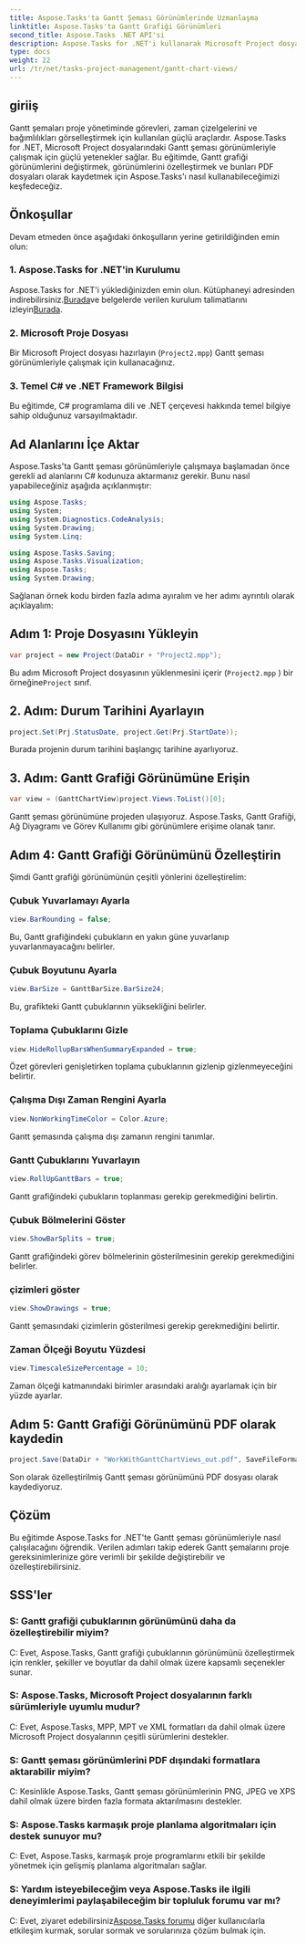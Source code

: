 ```yaml
---
title: Aspose.Tasks'ta Gantt Şeması Görünümlerinde Uzmanlaşma
linktitle: Aspose.Tasks'ta Gantt Grafiği Görünümleri
second_title: Aspose.Tasks .NET API'si
description: Aspose.Tasks for .NET'i kullanarak Microsoft Project dosyalarındaki Gantt şeması görünümlerini nasıl özelleştireceğinizi öğrenin. Etkin proje yönetimi için adım adım kılavuz.
type: docs
weight: 22
url: /tr/net/tasks-project-management/gantt-chart-views/
---
```

## giriiş
Gantt şemaları proje yönetiminde görevleri, zaman çizelgelerini ve bağımlılıkları görselleştirmek için kullanılan güçlü araçlardır. Aspose.Tasks for .NET, Microsoft Project dosyalarındaki Gantt şeması görünümleriyle çalışmak için güçlü yetenekler sağlar. Bu eğitimde, Gantt grafiği görünümlerini değiştirmek, görünümlerini özelleştirmek ve bunları PDF dosyaları olarak kaydetmek için Aspose.Tasks'ı nasıl kullanabileceğimizi keşfedeceğiz.
## Önkoşullar
Devam etmeden önce aşağıdaki önkoşulların yerine getirildiğinden emin olun:
### 1. Aspose.Tasks for .NET'in Kurulumu
 Aspose.Tasks for .NET'i yüklediğinizden emin olun. Kütüphaneyi adresinden indirebilirsiniz.[Burada](https://releases.aspose.com/tasks/net/)ve belgelerde verilen kurulum talimatlarını izleyin[Burada](https://reference.aspose.com/tasks/net/).
### 2. Microsoft Proje Dosyası
Bir Microsoft Project dosyası hazırlayın (`Project2.mpp`) Gantt şeması görünümleriyle çalışmak için kullanacağınız.
### 3. Temel C# ve .NET Framework Bilgisi
Bu eğitimde, C# programlama dili ve .NET çerçevesi hakkında temel bilgiye sahip olduğunuz varsayılmaktadır.
## Ad Alanlarını İçe Aktar
Aspose.Tasks'ta Gantt şeması görünümleriyle çalışmaya başlamadan önce gerekli ad alanlarını C# kodunuza aktarmanız gerekir. Bunu nasıl yapabileceğiniz aşağıda açıklanmıştır:

```csharp
using Aspose.Tasks;
using System;
using System.Diagnostics.CodeAnalysis;
using System.Drawing;
using System.Linq;

using Aspose.Tasks.Saving;
using Aspose.Tasks.Visualization;
using Aspose.Tasks;
using System.Drawing;
```

Sağlanan örnek kodu birden fazla adıma ayıralım ve her adımı ayrıntılı olarak açıklayalım:
## Adım 1: Proje Dosyasını Yükleyin
```csharp
var project = new Project(DataDir + "Project2.mpp");
```
Bu adım Microsoft Project dosyasının yüklenmesini içerir (`Project2.mpp` ) bir örneğine`Project` sınıf.
## 2. Adım: Durum Tarihini Ayarlayın
```csharp
project.Set(Prj.StatusDate, project.Get(Prj.StartDate));
```
Burada projenin durum tarihini başlangıç tarihine ayarlıyoruz.
## 3. Adım: Gantt Grafiği Görünümüne Erişin
```csharp
var view = (GanttChartView)project.Views.ToList()[0];
```
Gantt şeması görünümüne projeden ulaşıyoruz. Aspose.Tasks, Gantt Grafiği, Ağ Diyagramı ve Görev Kullanımı gibi görünümlere erişime olanak tanır.
## Adım 4: Gantt Grafiği Görünümünü Özelleştirin
Şimdi Gantt grafiği görünümünün çeşitli yönlerini özelleştirelim:
### Çubuk Yuvarlamayı Ayarla
```csharp
view.BarRounding = false;
```
Bu, Gantt grafiğindeki çubukların en yakın güne yuvarlanıp yuvarlanmayacağını belirler.
### Çubuk Boyutunu Ayarla
```csharp
view.BarSize = GanttBarSize.BarSize24;
```
Bu, grafikteki Gantt çubuklarının yüksekliğini belirler.
### Toplama Çubuklarını Gizle
```csharp
view.HideRollupBarsWhenSummaryExpanded = true;
```
Özet görevleri genişletirken toplama çubuklarının gizlenip gizlenmeyeceğini belirtir.
### Çalışma Dışı Zaman Rengini Ayarla
```csharp
view.NonWorkingTimeColor = Color.Azure;
```
Gantt şemasında çalışma dışı zamanın rengini tanımlar.
### Gantt Çubuklarını Yuvarlayın
```csharp
view.RollUpGanttBars = true;
```
Gantt grafiğindeki çubukların toplanması gerekip gerekmediğini belirtin.
### Çubuk Bölmelerini Göster
```csharp
view.ShowBarSplits = true;
```
Gantt grafiğindeki görev bölmelerinin gösterilmesinin gerekip gerekmediğini belirler.
### çizimleri göster
```csharp
view.ShowDrawings = true;
```
Gantt şemasındaki çizimlerin gösterilmesi gerekip gerekmediğini belirtir.
### Zaman Ölçeği Boyutu Yüzdesi
```csharp
view.TimescaleSizePercentage = 10;
```
Zaman ölçeği katmanındaki birimler arasındaki aralığı ayarlamak için bir yüzde ayarlar.
## Adım 5: Gantt Grafiği Görünümünü PDF olarak kaydedin
```csharp
project.Save(DataDir + "WorkWithGanttChartViews_out.pdf", SaveFileFormat.Pdf);
```
Son olarak özelleştirilmiş Gantt şeması görünümünü PDF dosyası olarak kaydediyoruz.
## Çözüm
Bu eğitimde Aspose.Tasks for .NET'te Gantt şeması görünümleriyle nasıl çalışılacağını öğrendik. Verilen adımları takip ederek Gantt şemalarını proje gereksinimlerinize göre verimli bir şekilde değiştirebilir ve özelleştirebilirsiniz.
## SSS'ler
### S: Gantt grafiği çubuklarının görünümünü daha da özelleştirebilir miyim?
C: Evet, Aspose.Tasks, Gantt grafiği çubuklarının görünümünü özelleştirmek için renkler, şekiller ve boyutlar da dahil olmak üzere kapsamlı seçenekler sunar.
### S: Aspose.Tasks, Microsoft Project dosyalarının farklı sürümleriyle uyumlu mudur?
C: Evet, Aspose.Tasks, MPP, MPT ve XML formatları da dahil olmak üzere Microsoft Project dosyalarının çeşitli sürümlerini destekler.
### S: Gantt şeması görünümlerini PDF dışındaki formatlara aktarabilir miyim?
C: Kesinlikle Aspose.Tasks, Gantt şeması görünümlerinin PNG, JPEG ve XPS dahil olmak üzere birden fazla formata aktarılmasını destekler.
### S: Aspose.Tasks karmaşık proje planlama algoritmaları için destek sunuyor mu?
C: Evet, Aspose.Tasks, karmaşık proje programlarını etkili bir şekilde yönetmek için gelişmiş planlama algoritmaları sağlar.
### S: Yardım isteyebileceğim veya Aspose.Tasks ile ilgili deneyimlerimi paylaşabileceğim bir topluluk forumu var mı?
 C: Evet, ziyaret edebilirsiniz[Aspose.Tasks forumu](https://forum.aspose.com/c/tasks/15) diğer kullanıcılarla etkileşim kurmak, sorular sormak ve sorularınıza çözüm bulmak için.